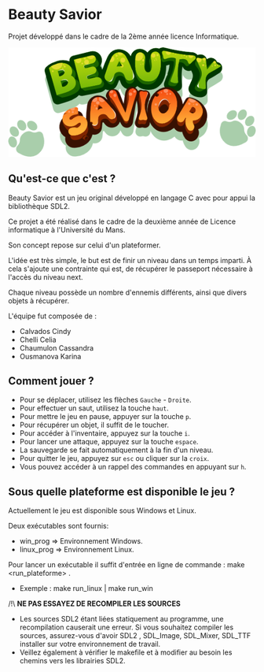 # Beauty Savior

Projet développé dans le cadre de la 2ème année licence Informatique.

![Image du Logo Beauty Savior](graphics_assets/logo.png)

## Qu'est-ce que c'est ? 
Beauty Savior est un jeu original développé en langage C avec pour appui la bibliothèque SDL2.

Ce projet a été réalisé dans le cadre de la deuxième année de Licence informatique à l'Université du Mans.

Son concept repose sur celui d'un plateformer.

L'idée est très simple, le but est de finir un niveau dans un temps imparti. 
À cela s'ajoute une contrainte qui est, de récupérer le passeport nécessaire à l'accès du niveau next.

Chaque niveau possède un nombre d'ennemis différents, ainsi que divers objets à récupérer.

L'équipe fut composée de :
  - Calvados Cindy
  - Chelli Celia
  - Chaumulon Cassandra
  - Ousmanova Karina


## Comment jouer ?

- Pour se déplacer, utilisez les flèches `Gauche` - `Droite`.
- Pour effectuer un saut, utilisez la touche `haut`.
- Pour mettre le jeu en pause, appuyer sur la touche `p`.
- Pour récupérer un objet, il suffit de le toucher.
- Pour accéder à l'inventaire, appuyez sur la touche `i`.
- Pour lancer une attaque, appuyez sur la touche `espace`.
- La sauvegarde se fait automatiquement à la fin d'un niveau.
- Pour quitter le jeu, appuyez sur `esc` ou cliquer sur la `croix`.
- Vous pouvez accéder à un rappel des commandes en appuyant sur `h`.

## Sous quelle plateforme est disponible le jeu ? 

Actuellement le jeu est disponible sous Windows et Linux.

Deux exécutables sont fournis:
- win_prog  => Environnement Windows.
- linux_prog  => Environnement Linux.

Pour lancer un exécutable il suffit d'entrée en ligne de commande : make <run_plateforme> .
- Exemple : make run_linux | make run_win 

/!\ __NE PAS ESSAYEZ DE RECOMPILER LES SOURCES__ 
- Les sources SDL2 étant liées statiquement au programme, une recompilation causerait une erreur.
Si vous souhaitez compiler les sources, assurez-vous d'avoir SDL2 , SDL_Image, SDL_Mixer, SDL_TTF installer sur votre environnement de travail.
- Veillez également à vérifier le makefile et à modifier au besoin les chemins vers les librairies SDL2.
